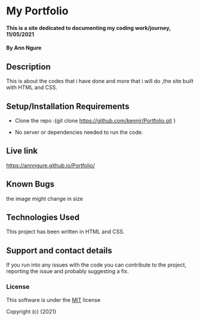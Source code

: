 # My Portfolio

#### This is a site dedicated to documenting my coding work/journey, 11/05/2021

#### By **Ann Ngure**

## Description
This is about the codes that i have done and more that i will do ,the site built with HTML and CSS.

## Setup/Installation Requirements

* Clone the repo :{git clone https://github.com/kennjr/Portfolio.git }

* No server or dependencies needed to run the code.

## Live link

https://annngure.github.io/Portfolio/

## Known Bugs
the image might change in size

## Technologies Used

This project has been written in HTML and CSS.

## Support and contact details

If you run into any issues with the code you can contribute to the project, reporting the issue and probably suggesting a fix.

### License

This software is under the [MIT](LICENSE) license

Copyright (c) {2021} 

